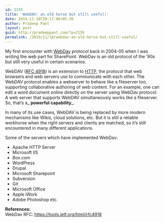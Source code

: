 ```yaml
---
id: 2155
title: 'WebDAV: an old horse but still useful!'
date: 2019-11-10T20:17:06+05:30
author: Pradeep Pant
layout: post
guid: http://pradeeppant.com/?p=2155
permalink: /2019/11/10/webdav-an-old-horse-but-still-useful/
---
```

My first encounter with [WebDav](https://en.wikipedia.org/wiki/WebDAV) protocol back in 2004-05 when I was writing the web part for SharePoint. WebDav is an old protocol of the &#8217;90s but still very useful in certain scenarios.

WebDAV (<a rel="noreferrer noopener" href="https://tools.ietf.org/html/rfc4918" target="_blank">RFC 4918</a>) is an extension to <a rel="noreferrer noopener" href="https://en.wikipedia.org/wiki/Hypertext_Transfer_Protocol" target="_blank">HTTP</a>, the protocol that web browsers and web servers use to communicate with each other. The WebDAV protocol enables a webserver to behave like a fileserver too, supporting collaborative authoring of web content. For an example, one can edit a word document online directly on the server using WebDav protocol. A web server that supports WebDAV simultaneously works like a fileserver. So, that’s a_ **powerful capability**_. 

In many of its use cases, WebDAV is being replaced by more modern mechanisms like Wikis, cloud solutions, etc. But it is still a reliable workhorse when the right servers and clients are matched, so it’s still encountered in many different applications. 

<p class="has-text-color has-luminous-vivid-orange-color">
  Some of the servers which have implemented WebDav:
</p>

  * Apache HTTP Server
  * Microsoft IIS
  * Box.com 
  * WordPress
  * Drupal
  * Microsoft Sharepoint
  * Subversion
  * Git
  * Microsoft Office 
  * Apple iWork
  * Adobe Photoshop etc.

**References:**  
WebDav RFC: <https://tools.ietf.org/html/rfc4918>